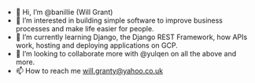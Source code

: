 - 👋 Hi, I’m @banillie (Will Grant)
- 👀 I’m interested in building simple software to improve business processes and make life easier for people. 
- 🌱 I’m currently learning Django, the Django REST Framework, how APIs work, hosting and deploying applications on GCP. 
- 💞️ I’m looking to collaborate more with @yulqen on all the above and more. 
- 📫 How to reach me will.granty@yahoo.co.uk

<!---
banillie/banillie is a ✨ special ✨ repository because its `README.md` (this file) appears on your GitHub profile.
You can click the Preview link to take a look at your changes.
--->

